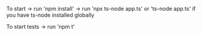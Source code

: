 To start -> run 'npm install' -> run 'npx ts-node app.ts' or 'ts-node app.ts' if you have ts-node installed globally

To start tests -> run 'npm t'